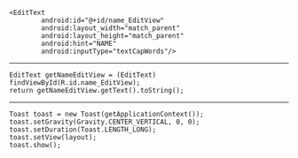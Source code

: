     <EditText
            android:id="@+id/name_EditView"
            android:layout_width="match_parent"
            android:layout_height="match_parent"
            android:hint="NAME"
            android:inputType="textCapWords"/>

_________


    EditText getNameEditView = (EditText) findViewById(R.id.name_EditView);
    return getNameEditView.getText().toString();
    
______________
    
    Toast toast = new Toast(getApplicationContext());
    toast.setGravity(Gravity.CENTER_VERTICAL, 0, 0);
    toast.setDuration(Toast.LENGTH_LONG);
    toast.setView(layout);
    toast.show();

    
